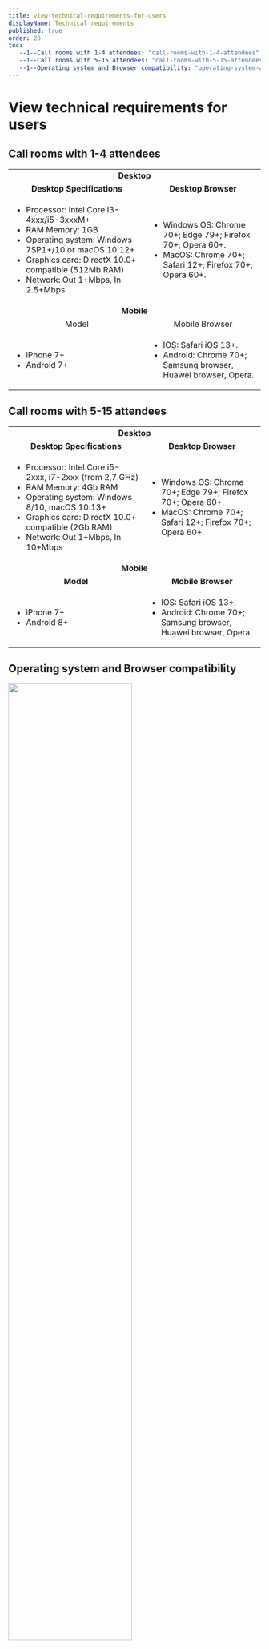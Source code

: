 ```yaml
---
title: view-technical-requirements-for-users
displayName: Technical requirements
published: true
order: 20
toc:
   --1--Call rooms with 1-4 attendees: "call-rooms-with-1-4-attendees"
   --1--Call rooms with 5-15 attendees: "call-rooms-with-5-15-attendees"
   --1--Operating system and Browser compatibility: "operating-system-and-browser-compatibility"
---
```

# View technical requirements for users

## Call rooms with 1-4 attendees  

<table>
	<tbody>
		<tr>
			<td colspan="2" style="text-align:center"><b>Desktop</b></td>
		</tr>
		<tr>
			<td style="text-align:center"><b>Desktop Specifications</b></td>
			<td style="text-align:center"><b>Desktop Browser</b></td>
		</tr>
		<tr>
			<td>
            <ul>
            <li>Processor: Intel Core i3-4xxx/i5-3xxxM+</li>
            <li>RAM Memory: 1GB </li>
            <li>Operating system: Windows 7SP1+/10 or macOS 10.12+ </li>
            <li>Graphics card: DirectX 10.0+ compatible (512Mb RAM) </li>
            <li>Network: Out 1+Mbps, In 2.5+Mbps </li>
            </ul>     
            </td>
			<td>
            <ul>
            <li>Windows OS: Chrome 70+; Edge 79+; Firefox 70+; Opera 60+. </li>
            <li>MacOS: Chrome 70+; Safari 12+; Firefox 70+; Opera 60+. </li>
            </ul>
            </td>
		</tr>
		<tr>
			<td colspan="2" style="text-align:center"><b>Mobile</b></td>
		</tr>
		<tr>
			<td style="text-align:center">Model</td>
			<td style="text-align:center">Mobile Browser</td>
		</tr>
		<tr>
			<td>
            <ul>
            <li>iPhone 7+</li>
            <li>Android 7+</li>
            </ul></td>
			<td>
            <ul>
            <li>IOS: Safari iOS 13+. </li>
            <li>Android: Chrome 70+; Samsung browser, Huawei browser, Opera.</li>
            </ul>
            </td>
		</tr>
	</tbody>
</table>

## Call rooms with 5-15 attendees 

<table>
	<tbody>
		<tr>
			<td colspan="2" style="text-align:center"><b>Desktop</b></td>
		</tr>
		<tr>
			<td style="text-align:center"><b>Desktop Specifications</b></td>
			<td style="text-align:center"><b>Desktop Browser</b></td>
		</tr>
		<tr>
			<td>
            <ul>
            <li>Processor: Intel Core i5-2xxx, i7-2xxx (from 2,7 GHz)</li>
            <li>RAM Memory: 4Gb RAM</li>
            <li>Operating system: Windows 8/10, macOS 10.13+</li>
            <li>Graphics card: DirectX 10.0+ compatible (2Gb RAM)</li>
            <li>Network: Out 1+Mbps, In 10+Mbps</li>
            </ul>     
            </td>
			<td>
            <ul>
            <li>Windows OS: Chrome 70+; Edge 79+; Firefox 70+; Opera 60+. </li>
            <li>MacOS: Chrome 70+; Safari 12+; Firefox 70+; Opera 60+. </li>
            </ul>
            </td>
		</tr>
		<tr>
			<td colspan="2" style="text-align:center"><b>Mobile</b></td>
		</tr>
		<tr>
			<td style="text-align:center"><b>Model</b></td>
			<td style="text-align:center"><b>Mobile Browser</b></td>
		</tr>
		<tr>
			<td>
            <ul>
            <li>iPhone 7+</li>
            <li>Android 8+</li>
            </ul></td>
			<td>
            <ul>
            <li>IOS: Safari iOS 13+. </li>
            <li>Android: Chrome 70+; Samsung browser, Huawei browser, Opera.</li>
            </ul>
            </td>
		</tr>
	</tbody>
</table>

## Operating system and Browser compatibility

<img src="https://assets.gcore.pro/docs/streaming-platform/real-time-video/view-technical-requirements-for-users/____________________________.png" alt="" width="70%">